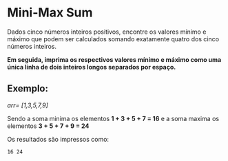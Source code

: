 # Mini-Max Sum

Dados cinco números inteiros positivos, encontre os valores mínimo e máximo que podem ser calculados somando exatamente quatro dos cinco números inteiros.

**Em seguida, imprima os respectivos valores mínimo e máximo como uma única linha de dois inteiros longos separados por espaço.**

## Exemplo:

_arr= [1,3,5,7,9]_

Sendo a soma minima os elementos **1 + 3 + 5 + 7 = 16** e a soma maxima os elementos **3 + 5 + 7 + 9 = 24**

Os resultados são impressos como:

```
16 24
```
